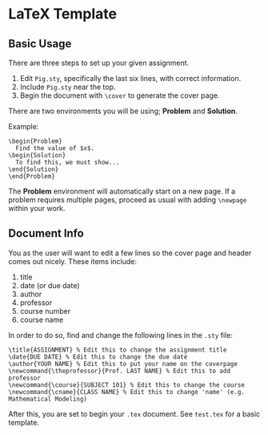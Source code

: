 # LaTeX Template

## Basic Usage
There are three steps to set up your given assignment.

1. Edit `Pig.sty`, specifically the last six lines, with correct information.
2. Include `Pig.sty` near the top.
3. Begin the document with `\cover` to generate the cover page.

There are two environments you will be using; **Problem** and **Solution**.

Example:
```
\begin{Problem}
  Find the value of $x$.
\begin{Solution}
  To find this, we must show...
\end{Solution}
\end{Problem}
```

The **Problem** environment will automatically start on a new page. If a problem requires multiple pages, proceed as usual with adding `\newpage` within your work.

## Document Info
You as the user will want to edit a few lines so the cover page and header comes out nicely. These items include:
1. title
2. date (or due date)
3. author
4. professor
5. course number
6. course name

In order to do so, find and change the following lines in the `.sty` file:
```
\title{ASSIGNMENT} % Edit this to change the assignment title
\date{DUE DATE} % Edit this to change the due date
\author{YOUR NAME} % Edit this to put your name on the coverpage
\newcommand{\theprofessor}{Prof. LAST NAME} % Edit this to add professor
\newcommand{\course}{SUBJECT 101} % Edit this to change the course
\newcommand{\cname}{CLASS NAME} % Edit this to change 'name' (e.g. Mathematical Modeling)
```

After this, you are set to begin your `.tex` document. See `test.tex` for a basic template.
